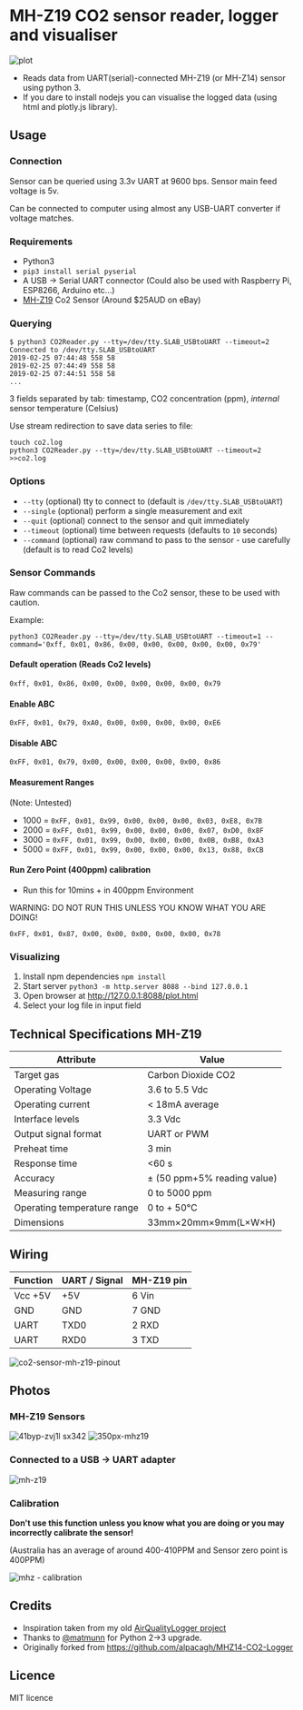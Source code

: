# MH-Z19 CO2 sensor reader, logger and visualiser

![plot](https://user-images.githubusercontent.com/862951/52826593-a98a5400-3115-11e9-868a-72a763b6d587.jpg)

* Reads data from UART(serial)-connected MH-Z19 (or MH-Z14) sensor using python 3.
* If you dare to install nodejs you can visualise the logged data (using html and plotly.js library).

## Usage

### Connection

Sensor can be queried using 3.3v UART at 9600 bps. Sensor main feed voltage is 5v.

Can be connected to computer using almost any USB-UART converter if voltage matches.

### Requirements

- Python3
- `pip3 install serial pyserial`
- A USB -> Serial UART connector (Could also be used with Raspberry Pi, ESP8266, Arduino etc...)
- [MH-Z19](https://www.winsen-sensor.com/d/files/PDF/Infrared%20Gas%20Sensor/NDIR%20CO2%20SENSOR/MH-Z19%20CO2%20Ver1.0.pdf) Co2 Sensor (Around $25AUD on eBay)

### Querying

```
$ python3 CO2Reader.py --tty=/dev/tty.SLAB_USBtoUART --timeout=2
Connected to /dev/tty.SLAB_USBtoUART
2019-02-25 07:44:48 558 58
2019-02-25 07:44:49 558 58
2019-02-25 07:44:51 558 58
...
```
3 fields separated by tab: timestamp, CO2 concentration (ppm), *internal* sensor temperature (Celsius)

Use stream redirection to save data series to file:

```shell
touch co2.log
python3 CO2Reader.py --tty=/dev/tty.SLAB_USBtoUART --timeout=2 >>co2.log
```

### Options

- `--tty` (optional) tty to connect to (default is `/dev/tty.SLAB_USBtoUART`)
- `--single` (optional) perform a single measurement and exit
- `--quit` (optional) connect to the sensor and quit immediately
- `--timeout` (optional) time between requests (defaults to `10` seconds)
- `--command` (optional) raw command to pass to the sensor - use carefully (default is to read Co2 levels)

### Sensor Commands

Raw commands can be passed to the Co2 sensor, these to be used with caution.

Example:

```
python3 CO2Reader.py --tty=/dev/tty.SLAB_USBtoUART --timeout=1 --command='0xff, 0x01, 0x86, 0x00, 0x00, 0x00, 0x00, 0x00, 0x79'
```

#### Default operation (Reads Co2 levels)

`0xff, 0x01, 0x86, 0x00, 0x00, 0x00, 0x00, 0x00, 0x79`

#### Enable ABC

`0xFF, 0x01, 0x79, 0xA0, 0x00, 0x00, 0x00, 0x00, 0xE6`

#### Disable ABC

`0xFF, 0x01, 0x79, 0x00, 0x00, 0x00, 0x00, 0x00, 0x86`

#### Measurement Ranges

(Note: Untested)

- 1000 = `0xFF, 0x01, 0x99, 0x00, 0x00, 0x00, 0x03, 0xE8, 0x7B`
- 2000 = `0xFF, 0x01, 0x99, 0x00, 0x00, 0x00, 0x07, 0xD0, 0x8F`
- 3000 = `0xFF, 0x01, 0x99, 0x00, 0x00, 0x00, 0x0B, 0xB8, 0xA3`
- 5000 = `0xFF, 0x01, 0x99, 0x00, 0x00, 0x00, 0x13, 0x88, 0xCB`

#### Run Zero Point (400ppm) calibration

- Run this for 10mins + in 400ppm Environment

WARNING: DO NOT RUN THIS UNLESS YOU KNOW WHAT YOU ARE DOING!

`0xFF, 0x01, 0x87, 0x00, 0x00, 0x00, 0x00, 0x00, 0x78`

### Visualizing

1. Install npm dependencies `npm install`
2. Start server `python3 -m http.server 8088 --bind 127.0.0.1`
3. Open browser at http://127.0.0.1:8088/plot.html
4. Select your log file in input field

## Technical Specifications MH-Z19


|          Attribute          |            Value            |
|-----------------------------|-----------------------------|
| Target gas                  | Carbon Dioxide CO2          |
| Operating Voltage           | 3.6 to 5.5 Vdc              |
| Operating current           | < 18mA average              |
| Interface levels            | 3.3 Vdc                     |
| Output signal format        | UART or PWM                 |
| Preheat time                | 3 min                       |
| Response time               | <60 s                       |
| Accuracy                    | ± (50 ppm+5% reading value) |
| Measuring range             | 0 to 5000 ppm               |
| Operating temperature range | 0 to + 50°C                 |
| Dimensions                  | 33mm×20mm×9mm(L×W×H)        |


## Wiring

| Function | UART / Signal | MH-Z19 pin |
|----------|---------------|------------|
| Vcc +5V  | +5V           | 6 Vin      |
| GND      | GND           | 7 GND      |
| UART     | TXD0          | 2 RXD      |
| UART     | RXD0          | 3 TXD      |

![co2-sensor-mh-z19-pinout](https://user-images.githubusercontent.com/862951/52826907-c7a48400-3116-11e9-9c2e-c5fde2cf8f1d.jpg)

## Photos

### MH-Z19 Sensors

![41byp-zvj1l _sx342_](https://user-images.githubusercontent.com/862951/53372770-d48f6600-39a7-11e9-8c05-9aca871de7d0.jpg) ![350px-mhz19](https://user-images.githubusercontent.com/862951/53372771-d527fc80-39a7-11e9-80e6-17ade8eb4b19.jpg)

### Connected to a USB -> UART adapter

![mh-z19](https://user-images.githubusercontent.com/862951/52826018-38e23800-3113-11e9-92f3-18c99c902ae5.jpg)

### Calibration

**Don't use this function unless you know what you are doing or you may incorrectly calibrate the sensor!**

(Australia has an average of around 400-410PPM and Sensor zero point is 400PPM)

![mhz - calibration](https://user-images.githubusercontent.com/862951/52827251-21597e00-3118-11e9-9ebc-ddbbc9fb02a8.jpg)


## Credits

- Inspiration taken from my old [AirQualityLogger project](https://github.com/sammcj/airqualitylogger)
- Thanks to [@matmunn](https://github.com/matmunn) for Python 2->3 upgrade.
- Originally forked from https://github.com/alpacagh/MHZ14-CO2-Logger


## Licence

MIT licence
